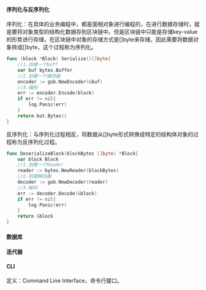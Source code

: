 #### 序列化与反序列化

序列化：在具体的业务编程中，都是面相对象进行编程的，在进行数据存储时，就是要将对象类型的结构化数据存到区块链中。但是区块链中只能是存储key-value的形势进行存储，在区块链中对象的存储方式是[]byte来存储，因此需要将数据对象转成[]byte，这个过程称为序列化。

```go
func (block *Block) Serialize()[]byte{
	//1.创建一个buff
	var buf bytes.Buffer
	//2.创建一个编码器
	encoder := gob.NewEncoder(&buf)
	//3.编码
	err := encoder.Encode(block)
	if err != nil{
		log.Panic(err)
	}
	return but.Bytes()
}
```

反序列化：与序列化过程相反，将数据从[]byte形式转换成特定的结构体对象的过程称为反序列化过程。

```go
func DeserializeBlock(blockBytes []byte) *Block{
    var block Block
    //1.创建一个Reader
    reader := bytes.NewReader(blockBytes)
    //2.创建解码器
    decoder := gob.NewDecoder(reader)
    //3.解码
    err := decoder.Decode(&block)
    if err != nil{
        log.Panic(err)
    }
    return &block
}
```



#### 数据库

#### 迭代器

#### CLI

定义：Command Line Interface，命令行接口。

